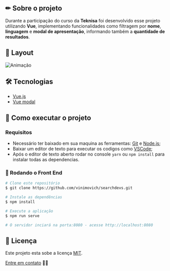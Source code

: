 ## ✏ Sobre o projeto
Durante a participação do curso da **Teknisa** foi desenvolvido esse projeto utilizando **Vue**, implementando funcionalidades como filtragem por **nome**, **linguagem** e **modal de apresentação**, informando também a **quantidade de resultados**.

## 🎨 Layout
![Animação](https://user-images.githubusercontent.com/61718764/159130587-566d335e-4587-44df-a2aa-79f57ee14d08.gif)


## 🛠 Tecnologias
- [Vue.js](https://v2.vuejs.org/)
- [Vue modal](https://euvl.github.io/vue-js-modal/)


## 🚀 Como executar o projeto
### Requisitos
- Necessário ter baixado em sua maquina as ferramentas: [Git](https://nodejs.org/en/) e [Node.js](https://nodejs.org/en/);
- Baixar um editor de texto para executar os codigos como [VSCode](https://code.visualstudio.com/);
- Após o editor de texto aberto rodar no console <code>yarn</code> ou <code>npm install</code> para instalar todas as dependencias.

### 🎲 Rodando o Front End
```bash
# Clone este repositório
$ git clone https://github.com/vinimovich/searchdevs.git

# Instale as dependências
$ npm install

# Execute a aplicação
$ npm run serve

# O servidor inciará na porta:8080 - acesse http://localhost:8080
```

## 📝 Licença
Este projeto esta sobe a licença [MIT]().

[Entre em contato](https://www.linkedin.com/in/vinimovich/) 👋🏽
